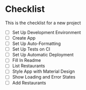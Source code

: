 # Checklist

This is the checklist for a new project

- [ ] Set Up Development Environment
- [ ] Create App
- [ ] Set Up Auto-Formatting
- [ ] Set Up Tests on CI
- [ ] Set Up Automatic Deployment
- [ ] Fill In Readme
- [ ] List Restaurants
- [ ] Style App with Material Design
- [ ] Show Loading and Error States
- [ ] Add Restaurants
